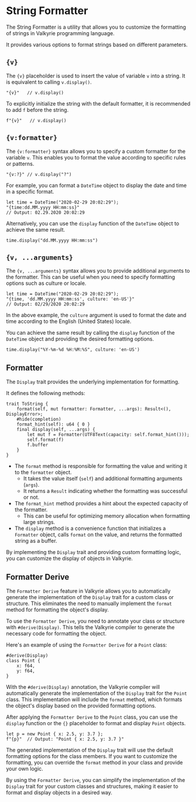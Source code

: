 # String Formatter

The String Formatter is a utility that allows you to customize the formatting of strings in Valkyrie programming language.

It provides various options to format strings based on different parameters.

## `{v}`

The `{v}` placeholder is used to insert the value of variable `v` into a string. It is equivalent to calling `v.display()`.

```valkyrie
"{v}"   // v.display()
```

To explicitly initialize the string with the default formatter, it is recommended to add `f` before the string.

```valkyrie
f"{v}"   // v.display()
```

## `{v:formatter}`

The `{v:formatter}` syntax allows you to specify a custom formatter for the variable `v`. This enables you to format the value according to specific rules or patterns.

```valkyrie
"{v:?}" // v.display("?")
```

For example, you can format a `DateTime` object to display the date and time in a specific format.

```valkyrie
let time = DateTime("2020-02-29 20:02:29");
"{time:dd.MM.yyyy HH:mm:ss}"
// Output: 02.29.2020 20:02:29
```

Alternatively, you can use the `display` function of the `DateTime` object to achieve the same result.

```valkyrie
time.display("dd.MM.yyyy HH:mm:ss")
```

## `{v, ...arguments}`

The `{v, ...arguments}` syntax allows you to provide additional arguments to the formatter. This can be useful when you need to specify formatting options such as culture or locale.

```valkyrie
let time = DateTime("2020-02-29 20:02:29");
"{time, 'dd.MM.yyyy HH:mm:ss', culture: 'en-US'}"
// Output: 02/29/2020 20:02:29
```

In the above example, the `culture` argument is used to format the date and time according to the English (United States) locale.

You can achieve the same result by calling the `display` function of the `DateTime` object and providing the desired formatting options.

```valkyrie
time.display("%Y-%m-%d %H:%M:%S", culture: 'en-US')
```

## Formatter

The `Display` trait provides the underlying implementation for formatting.

It defines the following methods:

```valkyrie
trait ToString {
    format(self, mut formatter: Formatter, ...args): Result<(), DisplayError>;
    #hide(completion)
    format_hint(self): u64 { 0 }
    final display(self, ...args) {
        let mut f = Formatter(UTF8Text(capacity: self.format_hint()));
        self.format(f)
        f.buffer
    }
}
```

- The `format` method is responsible for formatting the value and writing it to the `formatter` object.
    - It takes the value itself (`self`) and additional formatting arguments (`args`).
    - It returns a `Result` indicating whether the formatting was successful or not.
- The `format_hint` method provides a hint about the expected capacity of the formatter.
  - This can be useful for optimizing memory allocation when formatting large strings.
- The `display` method is a convenience function that initializes a `Formatter` object, calls `format` on the value, and returns the formatted string as a buffer.

By implementing the `Display` trait and providing custom formatting logic, you can customize the display of objects in Valkyrie.

## Formatter Derive

The `Formatter Derive` feature in Valkyrie allows you to automatically generate the implementation of the `Display` trait for a custom class or structure. This eliminates the need to manually implement the `format` method for formatting the object's display.

To use the `Formatter Derive`, you need to annotate your class or structure with `#derive(Display)`. This tells the Valkyrie compiler to generate the necessary code for formatting the object.

Here's an example of using the `Formatter Derive` for a `Point` class:

```valkyrie
#derive(Display)
class Point {
    x: f64,
    y: f64,
}
```

With the `#derive(Display)` annotation, the Valkyrie compiler will automatically generate the implementation of the `Display` trait for the `Point` class. This implementation will include the `format` method, which formats the object's display based on the provided formatting options.

After applying the `Formatter Derive` to the `Point` class, you can use the `display` function or the `{}` placeholder to format and display `Point` objects.

```valkyrie
let p = new Point { x: 2.5, y: 3.7 };
f"{p}"  // Output: "Point { x: 2.5, y: 3.7 }"
```

The generated implementation of the `Display` trait will use the default formatting options for the class members. If you want to customize the formatting, you can override the `format` method in your class and provide your own logic.

By using the `Formatter Derive`, you can simplify the implementation of the `Display` trait for your custom classes and structures, making it easier to format and display objects in a desired way.
